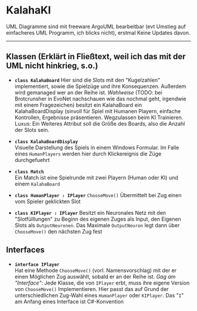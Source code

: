 # KalahaKI

UML Diagramme sind mit freeware ArgoUML bearbeitbar (evt Umstieg auf einfacheres UML Programm, ich blicks nicht), erstmal Keine Updates davon.

----

## Klassen (Erklärt in Fließtext, weil ich das mit der UML nicht hinkrieg, s.o.)

* **`class KalahaBoard`** 
  Hier sind die Slots mit den "Kugelzahlen" implementiert, sowie die Spielzüge und ihre Konsequenzen. Außerdem wird gemanaged wer an der Reihe ist. _Wahlweise_ (TODO: bei Brotcrunsher in EvoNet nachschauen wie das nochmal geht, irgendwie mit einem Fragezeichen) besitzt ein KalahaBoard ein KalahaBoardDisplay (sinvoll für Spiel mit Humanen Playern, einfache Kontrollen, Ergebnisse präsentieren. Wegzulassen beim KI Trainieren.   Luxus: Ein Weiteres Attribut soll die Größe des Boards, also die Anzahl der Slots sein.
  
* **`class KalahaBoardDisplay`**  
 Visuelle Darstellung des Spiels in einem Windows Formular. Im Falle eines `HumanPlayers` werden hier durch Klickereignis die Züge durchgefuehrt

* **`class Match`**  
  Ein Match ist eine Spielrunde mit zwei Playern (Human oder KI) und einem `KalahaBoard`
  
* **`class HumanPlayer : IPlayer`**
`ChooseMove()` Übermittelt bei Zug einen vom Spieler geklickten Slot

* **`class KIPlayer : IPlayer`**
Besitzt ein Neuronales Netz mit den "Slotfülllungen" zu Beginn des eigenen Zuges als Input, den Eigenen Slots als `OutputNeuronen`. Das Maximale `OutputNeuron` legt dann über `ChooseMove()` den nächsten Zug fest 

## Interfaces
  * **`interface IPlayer`**  
  Hat eine Methode `ChooseMove()` (vorl. Namensvorschlag) mit der er einen Möglichen Zug auswählt, sobald er an der Reihe ist.
  _Gag am "Interface"_: Jede Klasse, die von `IPlayer` erbt, muss ihre eigene Version von `ChooseMove()` Implementieren. Hier passt das auf Grund der unterschiedlichen Zug-Wahl eines `HumanPlayer` oder `KIPlayer`. Das "`I`" am Anfang eines Interface ist C#-Konvention
  
  

